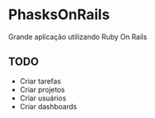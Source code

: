 # PhasksOnRails

Grande aplicação utilizando Ruby On Rails

## TODO

* Criar tarefas
* Criar projetos
* Criar usuários
* Criar dashboards

